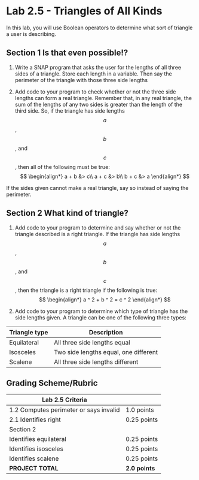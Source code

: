 <!--- REVISED -->
# Lab 2.5 - Triangles of All Kinds

In this lab, you will use Boolean operators to determine what sort of triangle a user is describing.

## Section 1 Is that even possible!?

1.  Write a SNAP program that asks the user for the lengths of all three sides of a triangle.  Store each length in a variable.  Then say the perimeter of the triangle with those three side lengths

2.  Add code to your program to check whether or not the three side lengths can form a real triangle.  Remember that, in any real triangle, the sum of the lengths of any two sides is greater than the length of the third side.  So, if the triangle has side lengths $$a$$, $$b$$, and $$c$$, then all of the following must be true:
    <br/>
    $$
    \begin{align*}
    a + b &> c\\
    a + c &> b\\
    b + c &> a
    \end{align*}
    $$

If the sides given cannot make a real triangle, say so instead of saying the perimeter.

## Section 2 What kind of triangle?

1.  Add code to your program to determine and say whether or not the triangle described is a right triangle.  If the triangle has side lengths $$a$$, $$b$$, and $$c$$, then the triangle is a right triangle if the following is true:
    <br/>
    $$
    \begin{align*}
    a ^ 2 + b ^ 2 = c ^ 2
    \end{align*}
    $$

2.  Add code to your program to determine which type of triangle has the side lengths given.  A triangle can be one of the following three types:

| Triangle type | Description                           |
| ------------- | ------------------------------------- |
| Equilateral   | All three side lengths equal          |
| Isosceles     | Two side lengths equal, one different |
| Scalene       | All three side lengths different      |

## Grading Scheme/Rubric

| **Lab 2.5 Criteria**                    |                |
| --------------------------------------- | -------------- |
| 1.2 Computes perimeter or says invalid  | 1.0 points     |
| 2.1 Identifies right                    | 0.25 points    |
| Section 2                               |                |
| Identifies equilateral                  | 0.25 points    |
| Identifies isosceles                    | 0.25 points    |
| Identifies scalene                      | 0.25 points    |
| **PROJECT TOTAL**                       | **2.0 points** |


